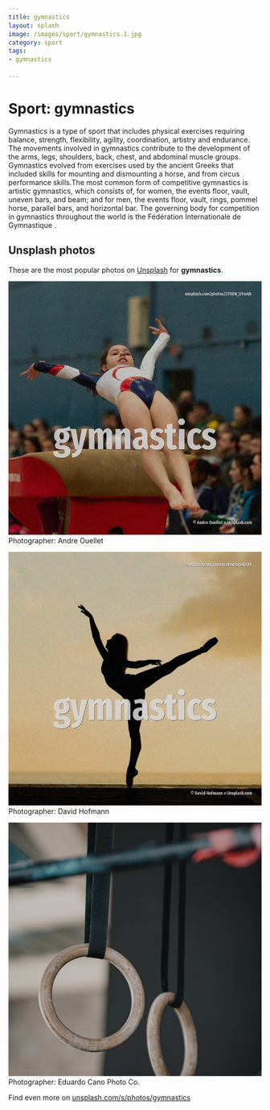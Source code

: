 ```yaml
---
title: gymnastics
layout: splash
image: /images/sport/gymnastics.1.jpg
category: sport
tags:
- gymnastics

---
```

# Sport: gymnastics

Gymnastics is a type of sport that includes physical exercises requiring balance, strength,  flexibility, agility, coordination, artistry and endurance. The movements involved in gymnastics contribute to the development of the arms, legs, shoulders,  back, chest, and abdominal muscle groups. Gymnastics evolved from exercises used by the ancient Greeks that included skills for mounting and  dismounting a horse, and from circus performance skills.The most common form of competitive  gymnastics is artistic gymnastics, which consists of, for women, the events floor, vault, uneven  bars, and beam; and for men, the events floor, vault, rings, pommel horse, parallel bars, and  horizontal bar.  The governing body for competition in gymnastics throughout the world is the Fédération  Internationale de Gymnastique . 

 
## Unsplash photos
These are the most popular photos on [Unsplash](https://unsplash.com) for **gymnastics**.
 
![gymnastics](/images/sport/gymnastics.1.jpg)
Photographer:  Andre Ouellet
 
![gymnastics](/images/sport/gymnastics.2.jpg)
Photographer:  David Hofmann
 
![gymnastics](/images/sport/gymnastics.3.jpg)
Photographer:  Eduardo Cano Photo Co.
 
Find even more on [unsplash.com/s/photos/gymnastics](https://unsplash.com/s/photos/gymnastics)
 
